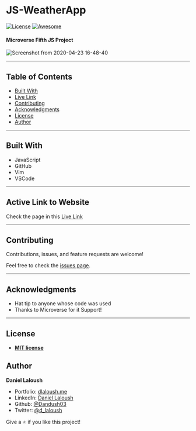# JS-WeatherApp
[![License](https://img.shields.io/badge/License-MIT-green.svg)]() [![Awesome](https://cdn.rawgit.com/sindresorhus/awesome/d7305f38d29fed78fa85652e3a63e154dd8e8829/media/badge.svg)](https://github.com/Dandush03/capstone-build-linter) 


#### Microverse Fifth JS Project

![Screenshot from 2020-04-23 16-48-40](https://user-images.githubusercontent.com/51087936/80148000-5c5c0a80-8582-11ea-96e2-677a913f0a37.png)

---

## Table of Contents

- [Built With](#Built-With)
- [Live Link](#Active-Link-to-Website)
- [Contributing](#Contributing)
- [Acknowledgments](#Acknowledgments)
- [License](#License)
- [Author](#Authors)

---

## Built With

- JavaScript
- GitHub
- Vim
- VSCode

---

## Active Link to Website

Check the page in this [Live Link](https://raw.githack.com/Dandush03/JS-TicTacToe/feature/setup/index.html)

---

## Contributing

Contributions, issues, and feature requests are welcome!

Feel free to check the [issues page](./issues/).

---

## Acknowledgments

- Hat tip to anyone whose code was used
- Thanks to Microverse for it Support!

---

## License

- **[MIT license](http://opensource.org/licenses/mit-license.php)**

## Author

**Daniel Laloush**

- Portfolio: [dlaloush.me](https://dlaloush.me)
- LinkedIn: [Daniel Laloush](https://www.linkedin.com/in/daniel-laloush-0a7331a9)
- Github: [@Dandush03](https://github.com/Dandush03)
- Twitter: [@d_laloush](https://twitter.com/d_laloush)

Give a ⭐️ if you like this project!
